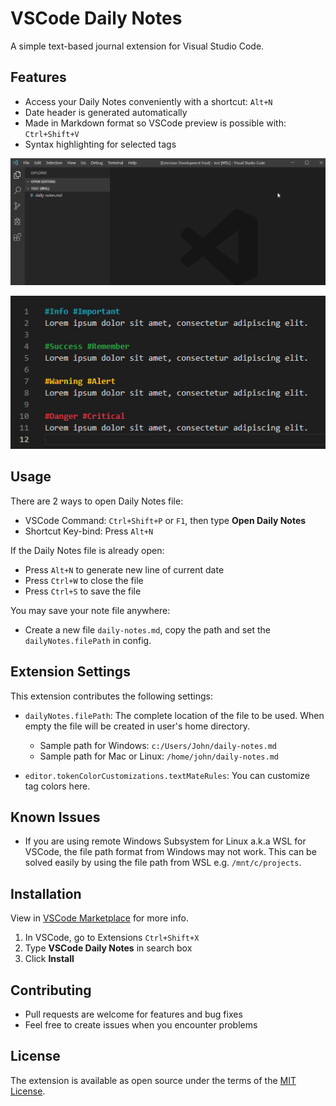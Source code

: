 # VSCode Daily Notes

A simple text-based journal extension for Visual Studio Code.

## Features

* Access your Daily Notes conveniently with a shortcut: ```Alt+N```
* Date header is generated automatically
* Made in Markdown format so VSCode preview is possible with: ```Ctrl+Shift+V```
* Syntax highlighting for selected tags

![Feature](images/feature.gif)

![Feature](images/highlighted-tags.jpg)

## Usage

There are 2 ways to open Daily Notes file:

* VSCode Command: ```Ctrl+Shift+P``` or ```F1```, then type **Open Daily Notes**
* Shortcut Key-bind: Press ```Alt+N```

If the Daily Notes file is already open:

* Press ```Alt+N``` to generate new line of current date
* Press ```Ctrl+W``` to close the file
* Press ```Ctrl+S``` to save the file

You may save your note file anywhere:

* Create a new file ```daily-notes.md```, copy the path and set the ```dailyNotes.filePath``` in config.

## Extension Settings

This extension contributes the following settings:

* `dailyNotes.filePath`: The complete location of the file to be used. When empty the file will be created in user's home directory.
  * Sample path for Windows: ```c:/Users/John/daily-notes.md```
  * Sample path for Mac or Linux: ```/home/john/daily-notes.md```

* `editor.tokenColorCustomizations.textMateRules`: You can customize tag colors here.

## Known Issues

* If you are using remote Windows Subsystem for Linux a.k.a WSL for VSCode, the file path format from Windows may not work.
This can be solved easily by using the file path from WSL e.g. ```/mnt/c/projects```.

## Installation
View in [VSCode Marketplace](https://marketplace.visualstudio.com/items?itemName=inaki.vscode-daily-notes) for more info.
1. In VSCode, go to Extensions ```Ctrl+Shift+X```
2. Type **VSCode Daily Notes** in search box
3. Click **Install**

## Contributing
- Pull requests are welcome for features and bug fixes
- Feel free to create issues when you encounter problems

## License
The extension is available as open source under the terms of the [MIT License](https://opensource.org/licenses/MIT).

